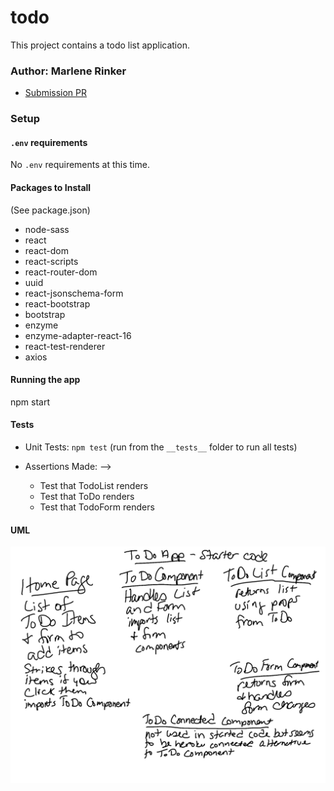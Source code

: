 # todo

This project contains a todo list application.


### Author: Marlene Rinker

- [Submission PR](https://github.com/marlenerinker-401-advanced-javascript/todo/pull/1)
<!-- - [Tests Report](https://github.com/marlenerinker-401-advanced-javascript/resty/actions)
- [GitHub Pages deployment](https://marlenerinker-401-advanced-javascript.github.io/resty/) -->




### Setup

#### `.env` requirements
No `.env` requirements at this time.


#### Packages to Install
(See package.json)


<!-- - eslint-plugin-react -->
- node-sass
- react
- react-dom
- react-scripts
- react-router-dom
- uuid
- react-jsonschema-form
- react-bootstrap
- bootstrap
- enzyme
- enzyme-adapter-react-16
- react-test-renderer 
- axios



#### Running the app
npm start


#### Tests

- Unit Tests: `npm test` (run from the `__tests__` folder to run all tests)

- Assertions Made: -->
  - Test that TodoList renders
  - Test that ToDo renders
  - Test that TodoForm renders



#### UML
![UML Diagram](todo.jpg)